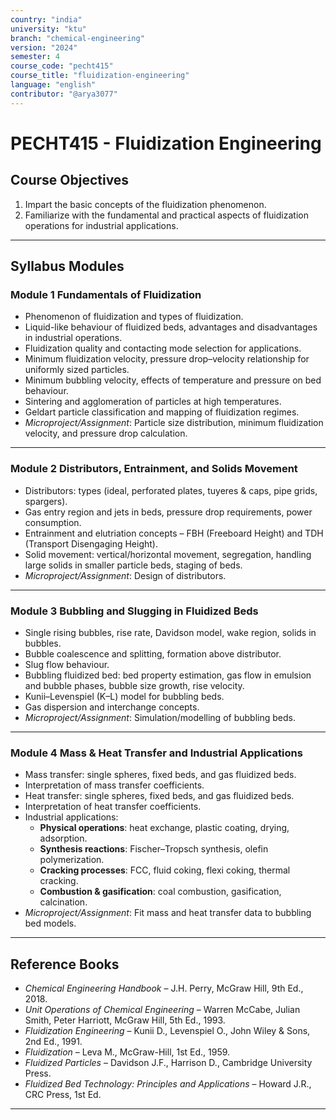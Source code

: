 ```yaml
---
country: "india"
university: "ktu"
branch: "chemical-engineering"
version: "2024"
semester: 4
course_code: "pecht415"
course_title: "fluidization-engineering"
language: "english"
contributor: "@arya3077"
---
```


# PECHT415 - Fluidization Engineering

## Course Objectives

1. Impart the basic concepts of the fluidization phenomenon.  
2. Familiarize with the fundamental and practical aspects of fluidization operations for industrial applications.  

---

## Syllabus Modules

### Module 1 Fundamentals of Fluidization
- Phenomenon of fluidization and types of fluidization.  
- Liquid-like behaviour of fluidized beds, advantages and disadvantages in industrial operations.  
- Fluidization quality and contacting mode selection for applications.  
- Minimum fluidization velocity, pressure drop–velocity relationship for uniformly sized particles.  
- Minimum bubbling velocity, effects of temperature and pressure on bed behaviour.  
- Sintering and agglomeration of particles at high temperatures.  
- Geldart particle classification and mapping of fluidization regimes.  
- *Microproject/Assignment*: Particle size distribution, minimum fluidization velocity, and pressure drop calculation.  

---

### Module 2 Distributors, Entrainment, and Solids Movement 
- Distributors: types (ideal, perforated plates, tuyeres & caps, pipe grids, spargers).  
- Gas entry region and jets in beds, pressure drop requirements, power consumption.  
- Entrainment and elutriation concepts – FBH (Freeboard Height) and TDH (Transport Disengaging Height).  
- Solid movement: vertical/horizontal movement, segregation, handling large solids in smaller particle beds, staging of beds.  
- *Microproject/Assignment*: Design of distributors.  

---

### Module 3 Bubbling and Slugging in Fluidized Beds  
- Single rising bubbles, rise rate, Davidson model, wake region, solids in bubbles.  
- Bubble coalescence and splitting, formation above distributor.  
- Slug flow behaviour.  
- Bubbling fluidized bed: bed property estimation, gas flow in emulsion and bubble phases, bubble size growth, rise velocity.  
- Kunii–Levenspiel (K–L) model for bubbling beds.  
- Gas dispersion and interchange concepts.  
- *Microproject/Assignment*: Simulation/modelling of bubbling beds.  

---

### Module 4 Mass & Heat Transfer and Industrial Applications  
- Mass transfer: single spheres, fixed beds, and gas fluidized beds.  
- Interpretation of mass transfer coefficients.  
- Heat transfer: single spheres, fixed beds, and gas fluidized beds.  
- Interpretation of heat transfer coefficients.  
- Industrial applications:  
  - **Physical operations**: heat exchange, plastic coating, drying, adsorption.  
  - **Synthesis reactions**: Fischer–Tropsch synthesis, olefin polymerization.  
  - **Cracking processes**: FCC, fluid coking, flexi coking, thermal cracking.  
  - **Combustion & gasification**: coal combustion, gasification, calcination.  
- *Microproject/Assignment*: Fit mass and heat transfer data to bubbling bed models.  

---

## Reference Books

- *Chemical Engineering Handbook* – J.H. Perry, McGraw Hill, 9th Ed., 2018.  
- *Unit Operations of Chemical Engineering* – Warren McCabe, Julian Smith, Peter Harriott, McGraw Hill, 5th Ed., 1993.  
- *Fluidization Engineering* – Kunii D., Levenspiel O., John Wiley & Sons, 2nd Ed., 1991.  
- *Fluidization* – Leva M., McGraw-Hill, 1st Ed., 1959.  
- *Fluidized Particles* – Davidson J.F., Harrison D., Cambridge University Press.  
- *Fluidized Bed Technology: Principles and Applications* – Howard J.R., CRC Press, 1st Ed.  

---
